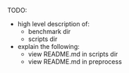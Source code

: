 TODO:
- high level description of:
    - benchmark dir
    - scripts dir
- explain the following:
    - view README.md in scripts dir
    - view README.md in preprocess